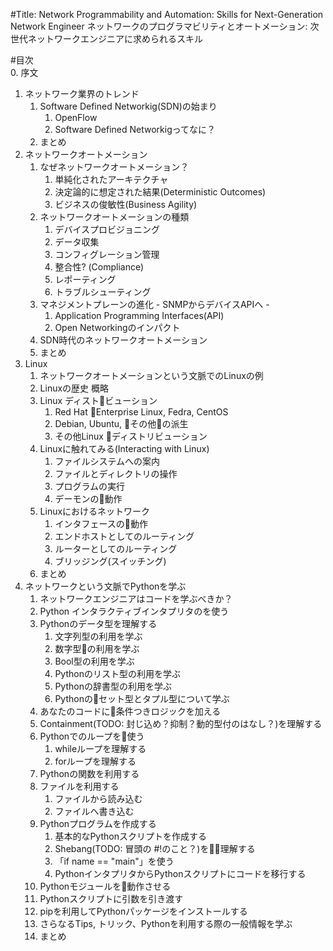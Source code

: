 #Title: 
Network Programmability and Automation: Skills for Next-Generation Network Engineer
ネットワークのプログラマビリティとオートメーション: 次世代ネットワークエンジニアに求められるスキル


#目次  
0. 序文
1. ネットワーク業界のトレンド
   1. Software Defined Networkig(SDN)の始まり
      1. OpenFlow
      1. Software Defined Networkigってなに？
   1. まとめ
1. ネットワークオートメーション
   1. なぜネットワークオートメーション？
      1. 単純化されたアーキテクチャ
      1. 決定論的に想定された結果(Deterministic Outcomes)
      1. ビジネスの俊敏性(Business Agility)
    1. ネットワークオートメーションの種類
       1. デバイスプロビジョニング
       1. データ収集
       1. コンフィグレーション管理
       1. 整合性? (Compliance)
       1. レポーティング
       1. トラブルシューティング
    1. マネジメントプレーンの進化 - SNMPからデバイスAPIへ -
       1. Application Programming Interfaces(API)
       1. Open Networkingのインパクト
    1. SDN時代のネットワークオートメーション
    1. まとめ
1. Linux
    1. ネットワークオートメーションという文脈でのLinuxの例
    1. Linuxの歴史 概略
    1. Linux ディストビューション
        1. Red Hat Enterprise Linux, Fedra, CentOS
        1. Debian, Ubuntu, その他の派生
        1. その他Linux ディストリビューション
    1. Linuxに触れてみる(Interacting with Linux)
        1. ファイルシステムへの案内
        1. ファイルとディレクトリの操作
        1. プログラムの実行
        1. デーモンの動作
    1. Linuxにおけるネットワーク
        1. インタフェースの動作
        1. エンドホストとしてのルーティング
        1. ルーターとしてのルーティング
        1. ブリッジング(スイッチング)
    1. まとめ
1. ネットワークという文脈でPythonを学ぶ
    1. ネットワークエンジニアはコードを学ぶべきか？
    1. Python インタラクティブインタプリタのを使う
    1. Pythonのデータ型を理解する
        1. 文字列型の利用を学ぶ
        1. 数字型の利用を学ぶ
        1. Bool型の利用を学ぶ 
        1. Pythonのリスト型の利用を学ぶ
        1. Pythonの辞書型の利用を学ぶ
        1. Pythonのセット型とタプル型について学ぶ
    1. あなたのコードに条件つきロジックを加える
    1. Containment(TODO: 封じ込め？抑制？動的型付のはなし？)を理解する
    1. Pythonでのループを使う
        1. whileループを理解する
        1. forループを理解する
    1. Pythonの関数を利用する
    1. ファイルを利用する
        1. ファイルから読み込む
        1. ファイルへ書き込む
    1. Pythonプログラムを作成する
        1. 基本的なPythonスクリプトを作成する
        1. Shebang(TODO: 冒頭の #!のこと？)を理解する
        1. 「if name == "main"」を使う
        1. PythonインタプリタからPythonスクリプトにコードを移行する
    1. Pythonモジュールを動作させる
    1. Pythonスクリプトに引数を引き渡す
    1. pipを利用してPythonパッケージをインストールする
    1. さらなるTips, トリック、Pythonを利用する際の一般情報を学ぶ
    1. まとめ 

